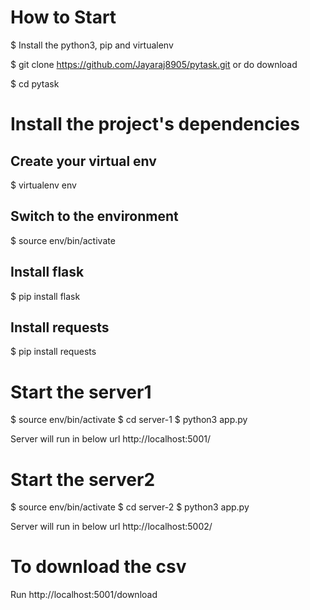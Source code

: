 
# How to Start

$ Install the python3, pip and virtualenv

$ git clone https://github.com/Jayaraj8905/pytask.git or do download

$ cd pytask

# Install the project's dependencies

## Create your virtual env
$ virtualenv env

## Switch to the environment
$ source env/bin/activate

## Install flask
$ pip install flask

## Install requests
$ pip install requests

# Start the server1
$ source env/bin/activate
$ cd server-1
$ python3 app.py

Server will run in below url
http://localhost:5001/

# Start the server2
$ source env/bin/activate
$ cd server-2
$ python3 app.py

Server will run in below url
http://localhost:5002/

# To download the csv

Run http://localhost:5001/download
